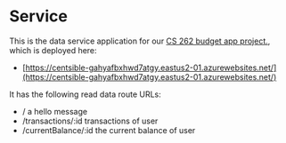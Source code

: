 # Service

This is the data service application for our [CS 262 budget app project.](https://github.com/calvin-cs262-Fall2024-TheATeam/Project), which is deployed here:

- [https://centsible-gahyafbxhwd7atgy.eastus2-01.azurewebsites.net/](https://centsible-gahyafbxhwd7atgy.eastus2-01.azurewebsites.net/)

It has the following read data route URLs:

- / a hello message
- /transactions/:id transactions of user
- /currentBalance/:id the current balance of user
